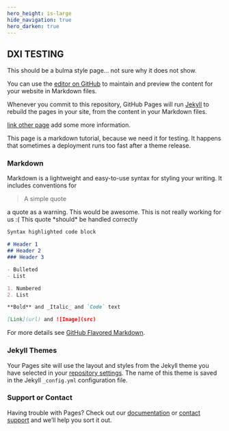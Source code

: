 ```yaml
---
hero_height: is-large
hide_navigation: true
hero_darken: true
---
```


## DXI TESTING

This should be a bulma style page... not sure why it does not show.

You can use the [editor on GitHub](https://github.com/dxiai/tmppages.github.io/edit/gh-pages/index.md) to maintain and preview the content for your website in Markdown files.

Whenever you commit to this repository, GitHub Pages will run [Jekyll](https://jekyllrb.com/) to rebuild the pages in your site, from the content in your Markdown files.

[link other page](other_index.md) add some more information.

This page is a markdown tutorial, because we need it for testing. It happens that sometimes a deployment runs too fast after a theme release.

### Markdown

Markdown is a lightweight and easy-to-use syntax for styling your writing. It includes conventions for

> A simple quote

<p class="notification is-primary"> a quote as a warning. This would be awesome. This is not really working for us :( This quote *should* be handled correctly</p>

```markdown
Syntax highlighted code block

# Header 1
## Header 2
### Header 3

- Bulleted
- List

1. Numbered
2. List

**Bold** and _Italic_ and `Code` text

[Link](url) and ![Image](src)
```

For more details see [GitHub Flavored Markdown](https://guides.github.com/features/mastering-markdown/).

### Jekyll Themes

Your Pages site will use the layout and styles from the Jekyll theme you have selected in your [repository settings](https://github.com/dxiai/tmppages.github.io/settings). The name of this theme is saved in the Jekyll `_config.yml` configuration file.

### Support or Contact

Having trouble with Pages? Check out our [documentation](https://docs.github.com/categories/github-pages-basics/) or [contact support](https://github.com/contact) and we’ll help you sort it out.
